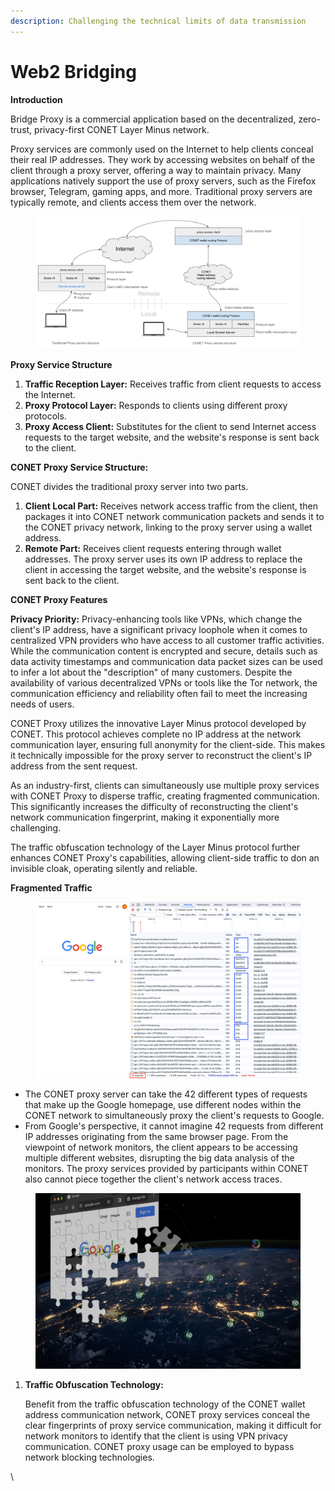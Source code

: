 ```yaml
---
description: Challenging the technical limits of data transmission
---
```


# Web2 Bridging

**Introduction**

Bridge Proxy is a commercial application based on the decentralized, zero-trust, privacy-first CONET Layer Minus  network.

Proxy services are commonly used on the Internet to help clients conceal their real IP addresses. They work by accessing websites on behalf of the client through a proxy server, offering a way to maintain privacy. Many applications natively support the use of proxy servers, such as the Firefox browser, Telegram, gaming apps, and more. Traditional proxy servers are typically remote, and clients access them over the network.

<figure><img src=".gitbook/assets/image (4) (1).png" alt=""><figcaption></figcaption></figure>

**Proxy Service Structure**

1. **Traffic Reception Layer:** Receives traffic from client requests to access the Internet.
2. **Proxy Protocol Layer:** Responds to clients using different proxy protocols.
3. **Proxy Access Client:** Substitutes for the client to send Internet access requests to the target website, and the website's response is sent back to the client.

**CONET Proxy Service Structure:**

CONET divides the traditional proxy server into two parts.

1. **Client Local Part:** Receives network access traffic from the client, then packages it into CONET network communication packets and sends it to the CONET privacy network, linking to the proxy server using a wallet address.
2. **Remote Part:** Receives client requests entering through wallet addresses. The proxy server uses its own IP address to replace the client in accessing the target website, and the website's response is sent back to the client.

**CONET Proxy Features**

**Privacy Priority:** Privacy-enhancing tools like VPNs, which change the client's IP address, have a significant privacy loophole when it comes to centralized VPN providers who have access to all customer traffic activities. While the communication content is encrypted and secure, details such as data activity timestamps and communication data packet sizes can be used to infer a lot about the "description" of many customers. Despite the availability of various decentralized VPNs or tools like the Tor network, the communication efficiency and reliability often fail to meet the increasing needs of users.

CONET Proxy utilizes the innovative Layer Minus protocol developed by CONET. This protocol achieves complete no IP address at the network communication layer, ensuring full anonymity for the client-side. This makes it technically impossible for the proxy server to reconstruct the client's IP address from the sent request.

As an industry-first, clients can simultaneously use multiple proxy services with CONET Proxy to disperse traffic, creating fragmented communication. This significantly increases the difficulty of reconstructing the client's network communication fingerprint, making it exponentially more challenging.

The traffic obfuscation technology of the Layer Minus protocol further enhances CONET Proxy's capabilities, allowing client-side traffic to don an invisible cloak, operating silently and reliable.

**Fragmented Traffic**

<figure><img src=".gitbook/assets/image (1) (1) (1) (1) (1) (1) (1).png" alt=""><figcaption></figcaption></figure>

* The CONET proxy server can take the 42 different types of requests that make up the Google homepage, use different nodes within the CONET network to simultaneously proxy the client's requests to Google.
* From Google's perspective, it cannot imagine 42 requests from different IP addresses originating from the same browser page. From the viewpoint of network monitors, the client appears to be accessing multiple different websites, disrupting the big data analysis of the monitors. The proxy services provided by participants within CONET also cannot piece together the client's network access traces.

<figure><img src=".gitbook/assets/image.png" alt=""><figcaption></figcaption></figure>

1.  **Traffic Obfuscation Technology:**

    Benefit from the traffic obfuscation technology of the CONET wallet address communication network, CONET proxy services conceal the clear fingerprints of proxy service communication, making it difficult for network monitors to identify that the client is using VPN privacy communication. CONET proxy usage can be employed to bypass network blocking technologies.

\
